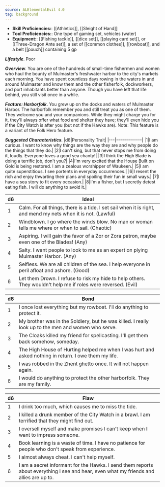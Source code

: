 ```yaml
---
source: ALElementalEvil 4.0
tag: background
---
```



- **Skill Proficiencies:**: [[Athletics]], [[Sleight of Hand]]
- **Tool Proficiencies:**: One type of gaming set, vehicles (water)
- **Equipment:**: [[Fishing tackle]], [[dice set]], [[playing card set]], or [[Three-Dragon Ante set]], a set of [[common clothes]], [[rowboat]], and a belt [[pouch]] containing 5 gp


**_Lifestyle_**. Poor

**_Overview_**. You are one of the hundreds of small-time fishermen and women who haul the bounty of Mulmaster's freshwater harbor to the city's markets each morning. You have spent countless days rowing in the waters in and around Mulmaster and know them and the other fisherfolk, dockworkers, and port inhabitants better than anyone. Though you have left that life behind, you still visit once in a while.

**_Feature: Harborfolk_**. You grew up on the docks and waters of Mulmaster Harbor. The harborfolk remember you and still treat you as one of them. They welcome you and your companions. While they might charge you for it, they'll always offer what food and shelter they have; they'll even hide you if the City Watch is after you (but not if the Hawks are). Note: This feature is a variant of the Folk Hero feature.

**_Suggested Characteristics_**. |d8|Personality Trait|
|---|-------------|
|1|I am curious. I want to know why things are the way they are and why people do the things that they do.|
|2|I can't sing, but that never stops me from doing it, loudly. Everyone loves a good sea chanty!|
|3|I think the High Blade is doing a terrific job, don't you?|
|4|I'm very excited that the House Built on Gold is being restored. I am a zealous worshipper of Waukeen.|
|5|I am quite superstitious. I see portents in everyday occurrences.|
|6|I resent the rich and enjoy thwarting their plans and spoiling their fun in small ways.|
|7|I have a sea story to fit every occasion.|
|8|I'm a fisher, but I secretly detest eating fish. I will do anything to avoid it.|

|d6|Ideal|
|---|-------------|
|1|Calm. For all things, there is a tide. I set sail when it is right, and mend my nets when it is not. (Lawful)|
|2|Windblown. I go where the winds blow. No man or woman tells me where or when to sail. (Chaotic)|
|3|Aspiring. I will gain the favor of a Zor or Zora patron, maybe even one of the Blades! (Any)|
|4|Salty. I want people to look to me as an expert on plying Mulmaster Harbor. (Any)|
|5|Selfless. We are all children of the sea. I help everyone in peril afloat and ashore. (Good)|
|6|Let them Drown. I refuse to risk my hide to help others. They wouldn't help me if roles were reversed. (Evil)|

|d6|Bond|
|---|-------------|
|1|I once lost everything but my rowboat. I'll do anything to protect it.|
|2|My brother was in the Soldiery, but he was killed. I really look up to the men and women who serve.|
|3|The Cloaks killed my friend for spellcasting. I'll get them back somehow, someday.|
|4|The High House of Hurting helped me when I was hurt and asked nothing in return. I owe them my life.|
|5|I was robbed in the Zhent ghetto once. It will not happen again.|
|6|I would do anything to protect the other harborfolk. They are my family.|

|d6|Flaw|
|---|-------------|
|1|I drink too much, which causes me to miss the tide.|
|2|I killed a drunk member of the City Watch in a brawl. I am terrified that they might find out.|
|3|I oversell myself and make promises I can't keep when I want to impress someone.|
|4|Book learning is a waste of time. I have no patience for people who don't speak from experience.|
|5|I almost always cheat. I can't help myself.|
|6|I am a secret informant for the Hawks. I send them reports about everything I see and hear, even what my friends and allies are up to.|

